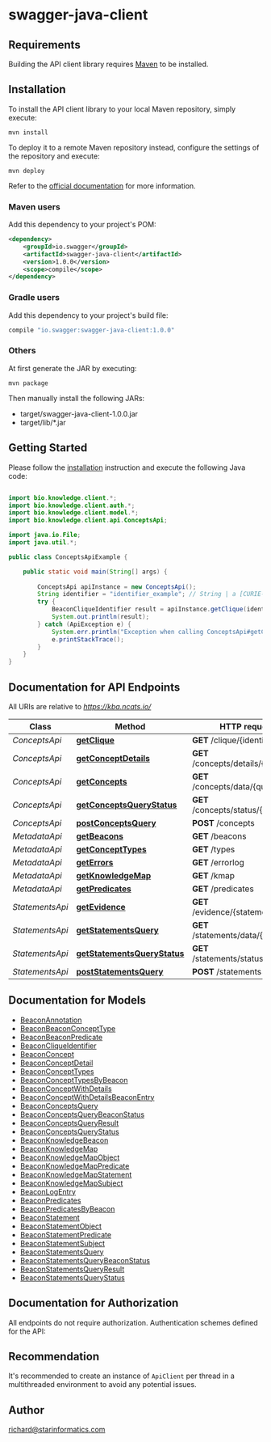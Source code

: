 # swagger-java-client

## Requirements

Building the API client library requires [Maven](https://maven.apache.org/) to be installed.

## Installation

To install the API client library to your local Maven repository, simply execute:

```shell
mvn install
```

To deploy it to a remote Maven repository instead, configure the settings of the repository and execute:

```shell
mvn deploy
```

Refer to the [official documentation](https://maven.apache.org/plugins/maven-deploy-plugin/usage.html) for more information.

### Maven users

Add this dependency to your project's POM:

```xml
<dependency>
    <groupId>io.swagger</groupId>
    <artifactId>swagger-java-client</artifactId>
    <version>1.0.0</version>
    <scope>compile</scope>
</dependency>
```

### Gradle users

Add this dependency to your project's build file:

```groovy
compile "io.swagger:swagger-java-client:1.0.0"
```

### Others

At first generate the JAR by executing:

    mvn package

Then manually install the following JARs:

* target/swagger-java-client-1.0.0.jar
* target/lib/*.jar

## Getting Started

Please follow the [installation](#installation) instruction and execute the following Java code:

```java

import bio.knowledge.client.*;
import bio.knowledge.client.auth.*;
import bio.knowledge.client.model.*;
import bio.knowledge.client.api.ConceptsApi;

import java.io.File;
import java.util.*;

public class ConceptsApiExample {

    public static void main(String[] args) {
        
        ConceptsApi apiInstance = new ConceptsApi();
        String identifier = "identifier_example"; // String | a [CURIE-encoded](https://www.w3.org/TR/curie/) identifier of interest to be resolved to a concept clique
        try {
            BeaconCliqueIdentifier result = apiInstance.getClique(identifier);
            System.out.println(result);
        } catch (ApiException e) {
            System.err.println("Exception when calling ConceptsApi#getClique");
            e.printStackTrace();
        }
    }
}

```

## Documentation for API Endpoints

All URIs are relative to *https://kba.ncats.io/*

Class | Method | HTTP request | Description
------------ | ------------- | ------------- | -------------
*ConceptsApi* | [**getClique**](docs/ConceptsApi.md#getClique) | **GET** /clique/{identifier} | 
*ConceptsApi* | [**getConceptDetails**](docs/ConceptsApi.md#getConceptDetails) | **GET** /concepts/details/{cliqueId} | 
*ConceptsApi* | [**getConcepts**](docs/ConceptsApi.md#getConcepts) | **GET** /concepts/data/{queryId} | 
*ConceptsApi* | [**getConceptsQueryStatus**](docs/ConceptsApi.md#getConceptsQueryStatus) | **GET** /concepts/status/{queryId} | 
*ConceptsApi* | [**postConceptsQuery**](docs/ConceptsApi.md#postConceptsQuery) | **POST** /concepts | 
*MetadataApi* | [**getBeacons**](docs/MetadataApi.md#getBeacons) | **GET** /beacons | 
*MetadataApi* | [**getConceptTypes**](docs/MetadataApi.md#getConceptTypes) | **GET** /types | 
*MetadataApi* | [**getErrors**](docs/MetadataApi.md#getErrors) | **GET** /errorlog | 
*MetadataApi* | [**getKnowledgeMap**](docs/MetadataApi.md#getKnowledgeMap) | **GET** /kmap | 
*MetadataApi* | [**getPredicates**](docs/MetadataApi.md#getPredicates) | **GET** /predicates | 
*StatementsApi* | [**getEvidence**](docs/StatementsApi.md#getEvidence) | **GET** /evidence/{statementId} | 
*StatementsApi* | [**getStatementsQuery**](docs/StatementsApi.md#getStatementsQuery) | **GET** /statements/data/{queryId} | 
*StatementsApi* | [**getStatementsQueryStatus**](docs/StatementsApi.md#getStatementsQueryStatus) | **GET** /statements/status/{queryId} | 
*StatementsApi* | [**postStatementsQuery**](docs/StatementsApi.md#postStatementsQuery) | **POST** /statements | 


## Documentation for Models

 - [BeaconAnnotation](docs/BeaconAnnotation.md)
 - [BeaconBeaconConceptType](docs/BeaconBeaconConceptType.md)
 - [BeaconBeaconPredicate](docs/BeaconBeaconPredicate.md)
 - [BeaconCliqueIdentifier](docs/BeaconCliqueIdentifier.md)
 - [BeaconConcept](docs/BeaconConcept.md)
 - [BeaconConceptDetail](docs/BeaconConceptDetail.md)
 - [BeaconConceptTypes](docs/BeaconConceptTypes.md)
 - [BeaconConceptTypesByBeacon](docs/BeaconConceptTypesByBeacon.md)
 - [BeaconConceptWithDetails](docs/BeaconConceptWithDetails.md)
 - [BeaconConceptWithDetailsBeaconEntry](docs/BeaconConceptWithDetailsBeaconEntry.md)
 - [BeaconConceptsQuery](docs/BeaconConceptsQuery.md)
 - [BeaconConceptsQueryBeaconStatus](docs/BeaconConceptsQueryBeaconStatus.md)
 - [BeaconConceptsQueryResult](docs/BeaconConceptsQueryResult.md)
 - [BeaconConceptsQueryStatus](docs/BeaconConceptsQueryStatus.md)
 - [BeaconKnowledgeBeacon](docs/BeaconKnowledgeBeacon.md)
 - [BeaconKnowledgeMap](docs/BeaconKnowledgeMap.md)
 - [BeaconKnowledgeMapObject](docs/BeaconKnowledgeMapObject.md)
 - [BeaconKnowledgeMapPredicate](docs/BeaconKnowledgeMapPredicate.md)
 - [BeaconKnowledgeMapStatement](docs/BeaconKnowledgeMapStatement.md)
 - [BeaconKnowledgeMapSubject](docs/BeaconKnowledgeMapSubject.md)
 - [BeaconLogEntry](docs/BeaconLogEntry.md)
 - [BeaconPredicates](docs/BeaconPredicates.md)
 - [BeaconPredicatesByBeacon](docs/BeaconPredicatesByBeacon.md)
 - [BeaconStatement](docs/BeaconStatement.md)
 - [BeaconStatementObject](docs/BeaconStatementObject.md)
 - [BeaconStatementPredicate](docs/BeaconStatementPredicate.md)
 - [BeaconStatementSubject](docs/BeaconStatementSubject.md)
 - [BeaconStatementsQuery](docs/BeaconStatementsQuery.md)
 - [BeaconStatementsQueryBeaconStatus](docs/BeaconStatementsQueryBeaconStatus.md)
 - [BeaconStatementsQueryResult](docs/BeaconStatementsQueryResult.md)
 - [BeaconStatementsQueryStatus](docs/BeaconStatementsQueryStatus.md)


## Documentation for Authorization

All endpoints do not require authorization.
Authentication schemes defined for the API:

## Recommendation

It's recommended to create an instance of `ApiClient` per thread in a multithreaded environment to avoid any potential issues.

## Author

richard@starinformatics.com

